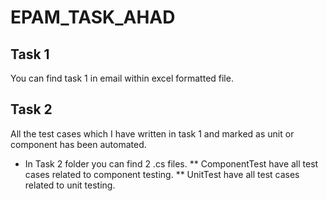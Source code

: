 # EPAM_TASK_AHAD

## Task 1
You can find task 1 in email within excel formatted file.

## Task 2
All the test cases which I have written in task 1 and marked as unit or component has been automated.
* In Task 2 folder you can find 2 .cs files.
** ComponentTest have all test cases related to component testing.
** UnitTest have all test cases related to unit testing.
